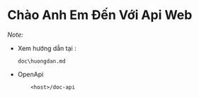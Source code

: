 # Chào Anh Em Đến Với Api Web

*Note:*
- Xem hướng dẫn tại : 
    ```
    doc\huongdan.md
    ```
- OpenApi
    ```
        <host>/doc-api
    ```

